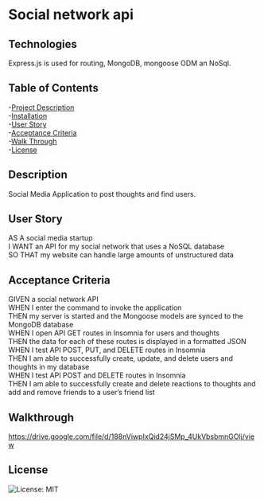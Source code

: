 # Social network api

## Technologies

Express.js is used for routing, MongoDB, mongoose ODM an NoSql.

## Table of Contents

-[Project Description](#description)  
-[Installation](#installation)  
-[User Story](#user-story)  
-[Acceptance Criteria](#acceptance-criteria)  
-[Walk Through](#walk-through)  
-[License](#license)

## Description

Social Media Application to post thoughts and find users.

## User Story

AS A social media startup  
I WANT an API for my social network that uses a NoSQL database  
SO THAT my website can handle large amounts of unstructured data

## Acceptance Criteria

GIVEN a social network API  
WHEN I enter the command to invoke the application  
THEN my server is started and the Mongoose models are synced to the MongoDB database  
WHEN I open API GET routes in Insomnia for users and thoughts  
THEN the data for each of these routes is displayed in a formatted JSON  
WHEN I test API POST, PUT, and DELETE routes in Insomnia  
THEN I am able to successfully create, update, and delete users and thoughts in my database  
WHEN I test API POST and DELETE routes in Insomnia  
THEN I am able to successfully create and delete reactions to thoughts and add and remove friends to a user’s friend list


## Walkthrough

https://drive.google.com/file/d/188nViwpIxQid24jSMp_4UkVbsbmnGOlj/view

## License

![License: MIT](https://img.shields.io/badge/License-MIT-yellow.svg)
